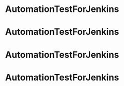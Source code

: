 # AutomationTestForJenkins
# AutomationTestForJenkins
# AutomationTestForJenkins
# AutomationTestForJenkins
